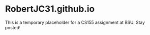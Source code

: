 # RobertJC31.github.io

This is a temporary placeholder for a CS155 assignment at BSU. Stay posted!
